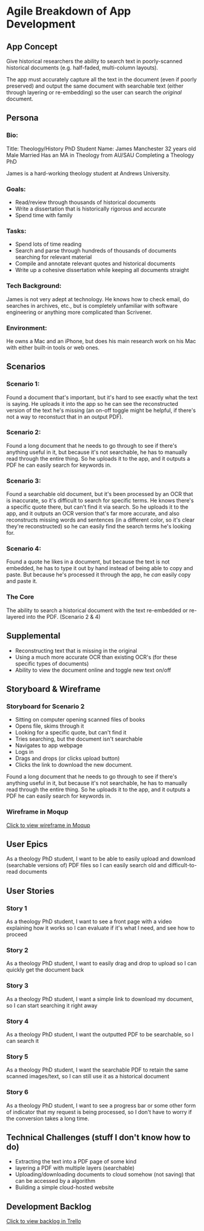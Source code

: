 # Agile Breakdown of App Development

## App Concept
Give historical researchers the ability to search text in poorly-scanned historical documents (e.g. half-faded, multi-column layouts). 

The app must accurately capture all the text in the document (even if poorly preserved) and output the same document with searchable text (either through layering or re-embedding) so the user can search the *original* document.

## Persona

### Bio:
Title: Theology/History PhD Student
Name: James Manchester
32 years old
Male
Married
Has an MA in Theology from AU/SAU
Completing a Theology PhD

James is a hard-working theology student at Andrews University.

### Goals:
- Read/review through thousands of historical documents
- Write a dissertation that is historically rigorous and accurate
- Spend time with family

### Tasks:
- Spend lots of time reading
- Search and parse through hundreds of thousands of documents searching for relevant material
- Compile and annotate relevant quotes and historical documents
- Write up a cohesive dissertation while keeping all documents straight

### Tech Background:
James is not very adept at technology. He knows how to check email, do searches in archives, etc., but is completely unfamiliar with software engineering or anything more complicated than Scrivener.

### Environment:
He owns a Mac and an iPhone, but does his main research work on his Mac with either built-in tools or web ones.

## Scenarios

### Scenario 1:
Found a document that's important, but it's hard to see exactly what the text is saying. He uploads it into the app so he can see the reconstructed version of the text he's missing (an on-off toggle might be helpful, if there's not a way to reconstuct that in an output PDF).

### Scenario 2:
Found a long document that he needs to go through to see if there's anything useful in it, but because it's not searchable, he has to manually read through the entire thing. So he uploads it to the app, and it outputs a PDF he can easily search for keywords in.

### Scenario 3:
Found a searchable old document, but it's been processed by an OCR that is inaccurate, so it's difficult to search for specific terms. He knows there's a specific quote there, but can't find it via search. So he uploads it to the app, and it outputs an OCR version that's far more accurate, and also reconstructs missing words and sentences (in a different color, so it's clear they're reconstructed) so he can easily find the search terms he's looking for.

### Scenario 4:
Found a quote he likes in a document, but because the text is not embedded, he has to type it out by hand instead of being able to copy and paste. But because he's processed it through the app, he *can* easily copy and paste it.

### The Core
The ability to search a historical document with the text re-embedded or re-layered into the PDF. (Scenario 2 & 4)

## Supplemental
* Reconstructing text that is missing in the original
* Using a much more accurate OCR than existing OCR's (for these specific types of documents)
* Ability to view the document online and toggle new text on/off

## Storyboard & Wireframe

### Storyboard for Scenario 2
* Sitting on computer opening scanned files of books
* Opens file, skims through it
* Looking for a specific quote, but can't find it
* Tries searching, but the document isn't searchable
* Navigates to app webpage
* Logs in
* Drags and drops (or clicks upload button)
* Clicks the link to download the new document.

Found a long document that he needs to go through to see if there's anything useful in it, but because it's not searchable, he has to manually read through the entire thing. So he uploads it to the app, and it outputs a PDF he can easily search for keywords in.

### Wireframe in Moqup

[Click to view wireframe in Moqup](https://app.moqups.com/hePxLnsl2Jw0MpTlrXftiP8AS446wnJp/view/page/ac1a04925)

## User Epics
As a theology PhD student, I want to be able to easily upload and download (searchable versions of) PDF files so I can easily search old and difficult-to-read documents

## User Stories

### Story 1
As a theology PhD student, I want to see a front page with a video explaining how it works so I can evaluate if it's what I need, and see how to proceed

### Story 2
As a theology PhD student, I want to easily drag and drop to upload so I can quickly get the document back

### Story 3
As a theology PhD student, I want a simple link to download my document, so I can start searching it right away

### Story 4
As a theology PhD student, I want the outputted PDF to be searchable, so I can search it

### Story 5
As a theology PhD student, I want the searchable PDF to retain the same scanned images/text, so I can still use it as a historical document

### Story 6
As a theology PhD student, I want to see a progress bar or some other form of indicator that my request is being processed, so I don't have to worry if the conversion takes a long time.

## Technical Challenges (stuff I don't know how to do)
* Extracting the text into a PDF page of some kind
* layering a PDF with multiple layers (searchable)
* Uploading/downloading documents to cloud somehow (not saving) that can be accessed by a algorithm
* Building a simple cloud-hosted website

## Development Backlog

[Click to view backlog in Trello](https://trello.com/b/msgvvFoS)